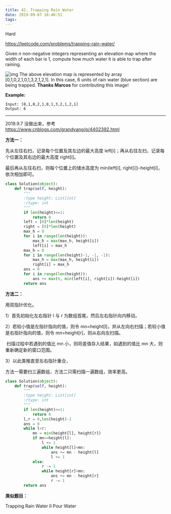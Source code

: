 ```yaml
---
title: 42. Trapping Rain Water
date: 2019-09-07 16:48:51
tags:
---
```


Hard

https://leetcode.com/problems/trapping-rain-water/

Given *n* non-negative integers representing an elevation map where the width of each bar is 1, compute how much water it is able to trap after raining.

![img](https://assets.leetcode.com/uploads/2018/10/22/rainwatertrap.png)
The above elevation map is represented by array [0,1,0,2,1,0,1,3,2,1,2,1]. In this case, 6 units of rain water (blue section) are being trapped. **Thanks Marcos** for contributing this image!

**Example:**

```
Input: [0,1,0,2,1,0,1,3,2,1,2,1]
Output: 6
```

---

2019.9.7 没做出来，参考 https://www.cnblogs.com/grandyang/p/4402392.html

**方法一：**

先从左往右扫，记录每个位置及其左边的最大高度 left[i]；再从右往左扫，记录每个位置及其右边的最大高度 right[i]。

最后再从左往右扫，则每个位置上的储水高度为 min(left[i], right[i])-height[i]，依次相加即可。

```python
class Solution(object):
    def trap(self, height):
        """
        :type height: List[int]
        :rtype: int
        """
        if len(height)<=1:
            return 0
        left = [0]*len(height)
        right = [0]*len(height)
        max_h = 0
        for i in range(len(height)):
            max_h = max(max_h, height[i])
            left[i] = max_h
        max_h = 0
        for i in range(len(height)-1, -1, -1):
            max_h = max(max_h, height[i])
            right[i] = max_h
        ans = 0
        for i in range(len(height)):
            ans += max(0, min(left[i], right[i])-height[i])
        return ans
```



**方法二：**

用双指针优化。

1）首先初始化左右指针 l 与 r 为数组首尾，然后左右指针向内移动。

2）若较小值是左指针指向的值，则令 mn=height[l]，并从左向右扫描；若较小值是右指针指向的值，则令 mn=height[r]，则从右向左扫描。

​	扫描过程中若遇到的值比 mn 小，则将差值存入结果，如遇到的值比 mn 大，则重新确定新的窗口范围。

3）以此类推直至左右指针重合，

方法一需要扫三遍数组，方法二只需扫描一遍数组，效率更高。

```python
class Solution(object):
    def trap(self, height):
        """
        :type height: List[int]
        :rtype: int
        """
        if len(height)<=1:
            return 0
        l,r = 0,len(height)-1
        ans = 0
        while l<r:
            mn = min(height[l], height[r])
            if mn==height[l]:
                l += 1
                while height[l]<mn:
                    ans += mn - height[l]
                    l += 1
            else:
                r -= 1
                while height[r]<mn:
                    ans += mn - height[r]
                    r -= 1
        return ans
```

**类似题目：**

Trapping Rain Water II
Pour Water